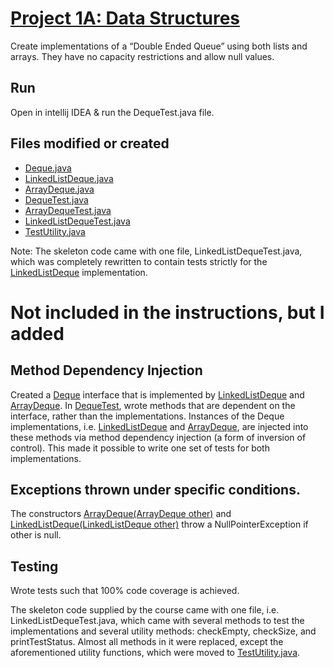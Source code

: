 # [Project 1A: Data Structures](https://sp19.datastructur.es/materials/proj/proj1a/proj1a)

Create implementations of a “Double Ended Queue” using both lists and arrays. They have no capacity restrictions and allow null values.

## Run
Open in intellij IDEA & run the DequeTest.java file.

## Files modified or created
- [Deque.java](Deque.java)
- [LinkedListDeque.java](LinkedListDeque.java)
- [ArrayDeque.java](ArrayDeque.java)
- [DequeTest.java](DequeTest.java)
- [ArrayDequeTest.java](ArrayDeque.java)
- [LinkedListDequeTest.java](LinkedListDequeTest.java)
- [TestUtility.java](TestUtility.java)

Note: The skeleton code came with one file, LinkedListDequeTest.java, which was completely rewritten to contain tests strictly for the [LinkedListDeque](LinkedListDeque.java) implementation. 

# Not included in the instructions, but I added
## Method Dependency Injection
Created a [Deque](Deque.java) interface that is implemented by [LinkedListDeque](LinkedListDeque.java) and [ArrayDeque](ArrayDeque.java). In [DequeTest](DequeTest.java), wrote methods that are dependent on the interface, rather than the implementations. Instances of the Deque implementations, i.e. [LinkedListDeque](LinkedListDeque.java) and [ArrayDeque](ArrayDeque.java), are injected into these methods via method dependency injection (a form of inversion of control). This made it possible to write one set of tests for both implementations.

## Exceptions thrown under specific conditions. 
The constructors [ArrayDeque(ArrayDeque<T> other)](LinkedListDeque.java) and [LinkedListDeque(LinkedListDeque<T> other)](ArrayDeque.java) throw a NullPointerException if other is null. 

## Testing
Wrote tests such that 100% code coverage is achieved. 

The skeleton code supplied by the course came with one file, i.e. LinkedListDequeTest.java, which came with several methods to test the implementations and several utility methods: checkEmpty, checkSize, and printTestStatus.  Almost all methods in it were replaced, except the aforementioned utility functions, which were moved to [TestUtility.java](TestUtilit.java).
